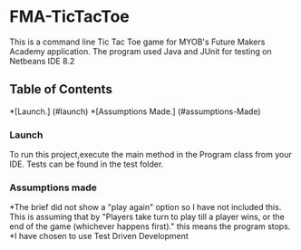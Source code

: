 # FMA-TicTacToe

This is a command line Tic Tac Toe game for MYOB's Future Makers Academy application. 
The program used Java and JUnit for testing on Netbeans IDE 8.2

## Table of Contents 
*[Launch.] (#launch)
*[Assumptions Made.] (#assumptions-Made)

<a name="launch"></a>
### Launch
To run this project,execute the main method in the Program class from your IDE.
Tests can be found in the test folder.

<a name="assumptions-made"></a>
### Assumptions made 
*The brief did not show a "play again" option so I have not included this. This is assuming that by "Players take turn to play till a player wins, or the end of the game (whichever happens first)." this means the program stops. 
*I have chosen to use Test Driven Development



